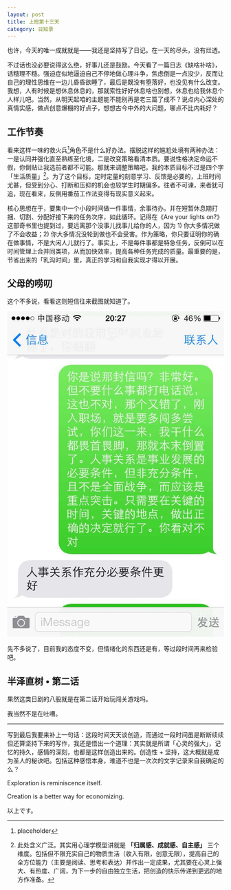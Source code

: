 ```yaml
---
layout: post
title: 上班第十三天
category: 日知录
---
```




也许，今天的唯一成就就是——我还是坚持写了日记。在一天的尽头，没有烂透。

不过话也没必要说得这么绝，好事儿还是鼓励。今天看了一篇日志《缺啥补啥》，话糙理不糙。强迫症似地逼迫自己不停地做心理斗争，焦虑倒是一点没少，反而让自己的理性思维在一边儿昏昏欲睡了，最后是既没有堕落好，也没见有什么改变。我想，人有时候是想休息休息的，那就索性好好休息啥也别想，休息也给我休息个人样儿吧。当然，从明天起咱的主题能不能别再是老三篇了成不？说点内心深处的真情实感，做点创意爆棚的好点子，想想古今中外的大问题，哪点不比内耗好？


## 工作节奏

看来这样一味的救火兵[^1]角色不是什么好办法。摆脱这样的尴尬处境有两种办法：一是认同并强化直至熟练至化境，二是改变策略看清本质。要说性格决定命运不假，你倒贴让我选前者都不可能。那就来调整策略吧，我的本质目标不过是四个字「生活质量」[^2]。为了这个目标，定时定量的刻意学习、反馈是必要的，上班时间尤甚，但受到分心、打断和压抑的机会也较学生时期偏多。往者不可谏，来者犹可追，现在看来，反倒用番茄工作法变得有现实意义起来。

核心思想在于，要集中一个小段时间做一件事情，余事待办。并在短暂休息期打捆、切割、分配好接下来的任务次序，如此循环。记得在《Are your lights on?》这部奇书里也提到过，要远离那个没事儿找事儿给你的人，因为 1) 你大多情况做了不会收益；2) 你大多情况没轮到做也不会受害。作为策略，你只要证明你的确在做事情，不是大闲人儿就行了。事实上，不是每件事都是特急任务，反倒可以在时间管理上合并同类项，从而加快效率，提高各种任务完成的质量。最重要的是，节省出来的「乳沟时间」里，真正的学习和自我实现才得以开展。

## 父母的唠叨

这个不多说，看看这则短信往来截图就知道了。

![snapshot1.png](/static/images/snapshot1.png)

先不多说了，目前我的态度不变，但情绪化的东西还是有，等过段时间再来检验吧。

## 半泽直树 • 第二话

果然这类日剧的八股就是在第二话开始玩闯关游戏吗。

我当然不是在吐嘈。


[^1]: placeholder

[^2]: 此处含义广泛。其实用心理学模型讲就是 **「归属感、成就感、自主感」** 三个维度。包括但不限充实自己的物质生活（收入有限，创意无限），提高自己的全方位能力（主要是阅读、思考和表达）并作出一定成果，尤其要在心灵上强大、有热度、广阔，为下一步的自由独立生活，把创造的快乐传递到更远的地方作准备。

----


写到最后我要来补上一句话：这段时间天天谈创造，而通过一段时间虽是断断续续但还算坚持下来的写作，我还是悟出一个道理：其实就是所谓「心灵的强大」，记忆的持久，感情的深刻，也都是这样创造出来的。创造性 + 坚持，这大概就是成为圣人的秘诀吧。包括这种感悟本身，难道不也是一次次的文字记录来自我确定的么？

Exploration is reminiscence itself.

Creation is a better way for economizing.

以上です。

